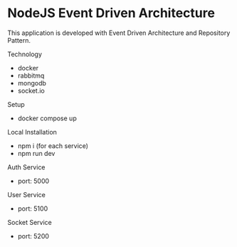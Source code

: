 # NodeJS Event Driven Architecture

This application is developed with Event Driven Architecture and Repository Pattern.


Technology
- docker
- rabbitmq
- mongodb
- socket.io


Setup
- docker compose up


Local Installation
- npm i (for each service)
- npm run dev


Auth Service
- port: 5000

User Service
- port: 5100

Socket Service
- port: 5200
